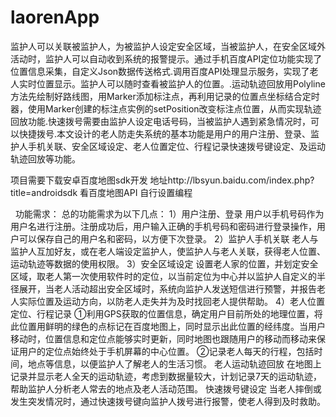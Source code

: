 # laorenApp
监护人可以关联被监护人，为被监护人设定安全区域，当被监护人，在安全区域外活动时，监护人可以自动收到系统的报警提示。通过手机百度API定位功能实现了位置信息采集，自定义Json数据传送格式.调用百度API处理显示服务，实现了老人实时位置显示。监护人可以随时查看被监护人的位置。.运动轨迹回放用Polyline方法先绘制好路线图，用Marker添加标注点，再利用记录的位置点坐标结合定时器，使用Marker创建的标注点实例的setPosition改变标注点位置，从而实现轨迹回放功能.快速拨号需要由监护人设定电话号码，当被监护人遇到紧急情况时，可以快捷拨号.本文设计的老人防走失系统的基本功能是用户的用户注册、登录、监护人手机关联、安全区域设定、老人位置定位、行程记录快速拨号键设定、及运动轨迹回放等功能。 



项目需要下载安卓百度地图sdk开发
地址http://lbsyun.baidu.com/index.php?title=androidsdk
看百度地图API 自行设置编程
  
  
功能需求：
  总的功能需求为以下几点：
1）用户注册、登录
用户以手机号码作为用户名进行注册。注册成功后，用户输入正确的手机号码和密码进行登录操作，用户可以保存自己的用户名和密码，以方便下次登录。
    2）监护人手机关联
老人与监护人互加好友，或在老人端设定监护人，使监护人与老人关联，获得老人位置、运动轨迹等数据的使用权限。
    3）安全区域设定
设置老人家的位置，并划定安全区域，取老人第一次使用软件时的定位，以当前定位为中心并以监护人自定义的半径展开，当老人活动超出安全区域时，系统向监护人发送短信进行预警，并报告老人实际位置及运动方向，以防老人走失并为及时找回老人提供帮助。
    4）老人位置定位、行程记录
①利用GPS获取的位置信息，确定用户目前所处的地理位置，将此位置用鲜明的绿色的点标记在百度地图上，同时显示出此位置的经纬度。当用户移动时，位置信息和定位点能够实时更新，同时地图也跟随用户的移动而移动来保证用户的定位点始终处于手机屏幕的中心位置。
②记录老人每天的行程，包括时间，地点等信息，以便监护人了解老人的生活习惯。
老人运动轨迹回放
在地图上记录并显示老人全天的运动轨迹，考虑到数据量较大，计划记录7天的运动轨迹，帮助监护人分析老人常去的地点及老人活动范围。
快速拨号键设定
   当老人摔倒或发生突发情况时，通过快速拨号键向监护人拨号进行报警，使老人得到及时救助。
